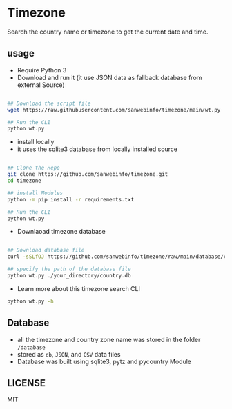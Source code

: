 # Timezone

Search the country name or timezone to get the current date and time.  

## usage

- Require Python 3
- Download and run it (it use JSON data as fallback database from external Source)

```sh

## Download the script file
wget https://raw.githubusercontent.com/sanwebinfo/timezone/main/wt.py

## Run the CLI
python wt.py

```

- install locally
- it uses the sqlite3 database from locally installed source

```sh

## Clone the Repo
git clone https://github.com/sanwebinfo/timezone.git
cd timezone

## install Modules
python -m pip install -r requirements.txt

## Run the CLI
python wt.py

```

- Downlaoad timezone database

```sh

## Download database file
curl -sSLfOJ https://github.com/sanwebinfo/timezone/raw/main/database/country.db

## specify the path of the database file
python wt.py ./your_directory/country.db

```

- Learn more about this timezone search CLI

```sh
python wt.py -h
```

## Database

- all the timezone and country zone name was stored in the folder `/database`
- stored as `db`, `JSON`, and `CSV` data files
- Database was built using sqlite3, pytz and pycountry Module

## LICENSE

MIT
